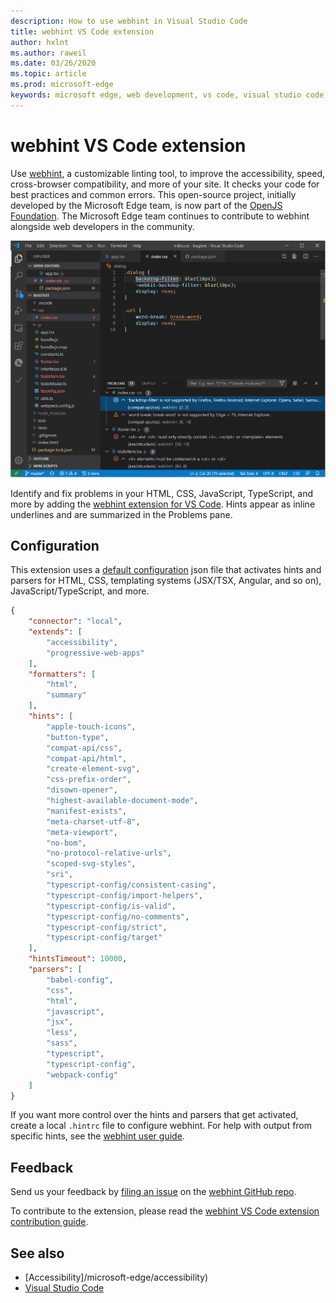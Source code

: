 ```yaml
---
description: How to use webhint in Visual Studio Code
title: webhint VS Code extension
author: hxlnt
ms.author: raweil
ms.date: 03/26/2020
ms.topic: article
ms.prod: microsoft-edge
keywords: microsoft edge, web development, vs code, visual studio code, webhint
---
```


# webhint VS Code extension

Use [webhint](https://webhint.io), a customizable linting tool, to improve the accessibility, speed, cross-browser compatibility, and more of your site. It checks your code for best practices and common errors. This open-source project, initially developed by the Microsoft Edge team, is now part of the [OpenJS Foundation](https://openjsf.org/). The Microsoft Edge team continues to contribute to webhint alongside web developers in the community.

![Screenshot of webhint VS Code extension](./media/webhint-extension.png)

Identify and fix problems in your HTML, CSS, JavaScript, TypeScript, and more by adding the [webhint extension for VS Code](https://marketplace.visualstudio.com/items?itemName=webhint.vscode-webhint). Hints appear as inline underlines and are summarized in the Problems pane.

## Configuration

This extension uses a [default configuration](https://github.com/webhintio/hint/blob/master/packages/configuration-development/index.json) json file that activates hints and parsers for HTML, CSS, templating systems (JSX/TSX, Angular, and so on), JavaScript/TypeScript, and more.

```json
{
    "connector": "local",
    "extends": [
        "accessibility",
        "progressive-web-apps"
    ],
    "formatters": [
        "html",
        "summary"
    ],
    "hints": [
        "apple-touch-icons",
        "button-type",
        "compat-api/css",
        "compat-api/html",
        "create-element-svg",
        "css-prefix-order",
        "disown-opener",
        "highest-available-document-mode",
        "manifest-exists",
        "meta-charset-utf-8",
        "meta-viewport",
        "no-bom",
        "no-protocol-relative-urls",
        "scoped-svg-styles",
        "sri",
        "typescript-config/consistent-casing",
        "typescript-config/import-helpers",
        "typescript-config/is-valid",
        "typescript-config/no-comments",
        "typescript-config/strict",
        "typescript-config/target"
    ],
    "hintsTimeout": 10000,
    "parsers": [
        "babel-config",
        "css",
        "html",
        "javascript",
        "jsx",
        "less",
        "sass",
        "typescript",
        "typescript-config",
        "webpack-config"
    ]
}
```

If you want more control over the hints and parsers that get activated, create a local `.hintrc` file to configure webhint. For help with output from specific hints, see the [webhint user guide](https://webhint.io/docs/user-guide/configuring-webhint/summary/).

## Feedback

Send us your feedback by [filing an issue](https://github.com/webhintio/hint/issues/new) on the [webhint GitHub repo](https://github.com/webhintio/hint). 

To contribute to the extension, please read the [webhint VS Code extension contribution guide](https://github.com/webhintio/hint/blob/master/packages/extension-vscode/CONTRIBUTING.md).

## See also
  - [Accessibility]/microsoft-edge/accessibility)
  - [Visual Studio Code](/microsoft-edge/visual-studio-code/)
